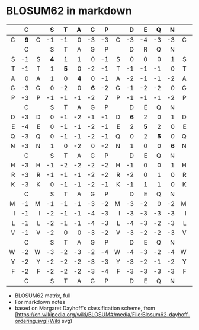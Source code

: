 # BLOSUM62 in markdown

|     |     C |     |     S |     T |     A |     G |     P |     |     D |     E |     Q |     N |     |     H |     R |     K |     |     M |     I |     L |     V |     |      W |     Y |     F |     |
| ---:| -----:| ---:| -----:| -----:| -----:| -----:| -----:| ---:| -----:| -----:| -----:| -----:| ---:| -----:| -----:| -----:| ---:| -----:| -----:| -----:| -----:| ---:| ------:| -----:| -----:| ---:|
|   C | **9** |   C |    -1 |    -1 |     0 |    -3 |    -3 |   C |    -3 |    -4 |    -3 |    -3 |   C |    -3 |    -3 |    -3 |   C |    -1 |    -1 |    -1 |    -1 |   C |     -2 |    -2 |    -2 |   C |
|     |     C |     |     S |     T |     A |     G |     P |     |     D |     R |     Q |     N |     |     H |     R |     K |     |     M |     I |     L |     V |     |      W |     Y |     F |     |
|   S |    -1 |   S | **4** |     1 |     1 |     0 |    -1 |   S |     0 |     0 |     0 |     1 |   S |    -1 |    -1 |     0 |   S |    -1 |    -2 |    -2 |    -2 |   S |     -3 |    -2 |    -2 |   S |
|   T |    -1 |   T |     1 | **5** |     0 |    -2 |    -1 |   T |    -1 |    -1 |    -1 |     0 |   T |    -2 |    -1 |    -1 |   T |    -1 |    -1 |    -1 |     0 |   T |     -2 |    -2 |    -2 |   T |
|   A |     0 |   A |     1 |     0 | **4** |     0 |    -1 |   A |    -2 |    -1 |    -1 |    -2 |   A |    -2 |    -1 |    -1 |   A |    -1 |    -1 |    -1 |     0 |   A |     -3 |    -2 |    -2 |   A |
|   G |    -3 |   G |     0 |    -2 |     0 | **6** |    -2 |   G |    -1 |    -2 |    -2 |     0 |   G |    -2 |    -2 |    -2 |   G |    -3 |    -4 |    -4 |    -3 |   G |     -2 |    -3 |    -3 |   G |
|   P |    -3 |   P |    -1 |    -1 |    -1 |    -2 | **7** |   P |    -1 |    -1 |    -1 |    -2 |   P |    -2 |    -2 |    -1 |   P |    -2 |    -3 |    -3 |    -2 |   P |     -4 |    -3 |    -4 |   P |
|     |     C |     |     S |     T |     A |     G |     P |     |     D |     E |     Q |     N |     |     H |     R |     K |     |     M |     I |     L |     V |     |      W |     Y |     F |     |
|   D |    -3 |   D |     0 |    -1 |    -2 |    -1 |    -1 |   D | **6** |     2 |     0 |     1 |   D |    -1 |    -2 |    -1 |   D |    -3 |    -3 |    -4 |    -3 |   D |     -4 |    -3 |    -3 |   D |
|   E |    -4 |   E |     0 |    -1 |    -1 |    -2 |    -1 |   E |     2 | **5** |     2 |     0 |   E |     0 |     1 |     1 |   E |     0 |    -3 |    -3 |    -2 |   E |     -3 |    -2 |    -3 |   E |
|   Q |    -3 |   Q |     0 |    -1 |    -1 |    -2 |    -1 |   Q |     0 |     2 | **5** |     0 |   Q |     0 |     1 |     1 |   Q |     0 |    -3 |    -2 |    -2 |   Q |     -2 |    -1 |    -3 |   Q |
|   N |    -3 |   N |     1 |     0 |    -2 |     0 |    -2 |   N |     1 |     0 |     0 | **6** |   N |     1 |     0 |     0 |   N |    -2 |    -3 |    -3 |    -3 |   N |     -4 |    -2 |    -3 |   N |
|     |     C |     |     S |     T |     A |     G |     P |     |     D |     E |     Q |     N |     |     H |     R |     K |     |     M |     I |     L |     V |     |      W |     Y |     F |     |
|   H |    -3 |   H |    -1 |    -2 |    -2 |    -2 |    -2 |   H |    -1 |     0 |     0 |     1 |   H | **8** |     0 |    -1 |   H |    -2 |    -3 |    -3 |    -3 |   H |     -2 |     2 |    -1 |   H |
|   R |    -3 |   R |    -1 |    -1 |    -1 |    -2 |    -2 |   R |    -2 |     0 |     1 |     0 |   R |     0 | **5** |     2 |   R |    -1 |    -3 |    -2 |    -3 |   R |     -3 |    -2 |    -3 |   R |
|   K |    -3 |   K |     0 |    -1 |    -1 |    -2 |    -1 |   K |    -1 |     1 |     1 |     0 |   K |    -1 |     2 | **5** |   K |    -1 |    -3 |    -2 |    -2 |   K |     -3 |    -2 |    -3 |   K |
|     |     C |     |     S |     T |     A |     G |     P |     |     D |     E |     Q |     N |     |     H |     R |     K |     |     M |     I |     L |     V |     |      W |     Y |     F |     |
|   M |    -1 |   M |    -1 |    -1 |    -1 |    -3 |    -2 |   M |    -3 |    -2 |     0 |    -2 |   M |    -2 |    -1 |    -1 |   M | **5** |     1 |     2 |     1 |   M |     -1 |    -1 |     0 |   M |
|   I |    -1 |   I |    -2 |    -1 |    -1 |    -4 |    -3 |   I |    -3 |    -3 |    -3 |    -3 |   I |    -3 |    -3 |    -3 |   I |     1 | **4** |     2 |     3 |   I |     -3 |    -1 |     0 |   I |
|   L |    -1 |   L |    -2 |    -1 |    -1 |    -4 |    -3 |   L |    -4 |    -3 |    -2 |    -3 |   L |    -3 |    -2 |    -2 |   L |     2 |     2 | **4** |     1 |   L |     -2 |    -1 |     0 |   L |
|   V |    -1 |   V |    -2 |     0 |     0 |    -3 |    -2 |   V |    -3 |    -2 |    -2 |    -3 |   V |    -3 |    -3 |    -2 |   V |     1 |     3 |     1 | **4** |   V |     -3 |    -1 |    -1 |   V |
|     |     C |     |     S |     T |     A |     G |     P |     |     D |     E |     Q |     N |     |     H |     R |     K |     |     M |     I |     L |     V |     |      W |     Y |     F |     |
|   W |    -2 |   W |    -3 |    -2 |    -3 |    -2 |    -4 |   W |    -4 |    -3 |    -2 |    -4 |   W |    -2 |    -3 |    -3 |   W |    -1 |    -3 |    -2 |    -3 |   W | **11** |     2 |     1 |   W |
|   Y |    -2 |   Y |    -2 |    -2 |    -2 |    -3 |    -3 |   Y |    -3 |    -2 |    -1 |    -2 |   Y |     2 |    -2 |    -2 |   Y |    -1 |    -1 |    -1 |    -1 |   Y |      2 | **7** |     3 |   Y |
|   F |    -2 |   F |    -2 |    -2 |    -2 |    -3 |    -4 |   F |    -3 |    -3 |    -3 |    -3 |   F |    -1 |    -3 |    -3 |   F |     0 |     0 |     0 |    -1 |   F |      1 |     3 | **6** |   F |
|     |     C |     |     S |     T |     A |     G |     P |     |     D |     E |     Q |     N |     |     H |     R |     K |     |     M |     I |     L |     V |     |      W |     Y |     F |     |

- BLOSUM62 matrix, full
- For markdown notes
- based on Margaret Dayhoff's classification scheme, from [https://en.wikipedia.org/wiki/BLOSUM#/media/File:Blosum62-dayhoff-ordering.svg](Wiki svg)
